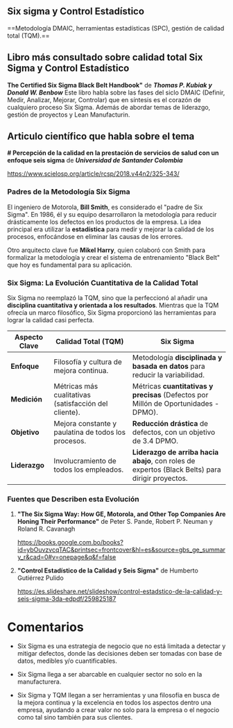 ## Six sigma y Control Estadístico

==Metodología DMAIC, herramientas
estadísticas (SPC), gestión de calidad total
(TQM).==

## Libro más consultado sobre calidad total Six Sigma y Control Estadístico

**The Certified Six Sigma Black Belt Handbook"** de ***Thomas P. Kubiak y Donald W. Benbow***
Este libro habla sobre las fases del siclo DMAIC (Definir, Medir, Analizar, Mejorar, Controlar) que en síntesis es el corazón de cualquiero proceso Six Sigma. Además de abordar temas de liderazgo, gestión de proyectos y Lean Manufacturin.

## Articulo científico que habla sobre el tema

**# Percepción de la calidad en la prestación de servicios de salud con un enfoque seis sigma** de ***Universidad de Santander Colombia***

<https://www.scielosp.org/article/rcsp/2018.v44n2/325-343/>


### **Padres de la Metodología Six Sigma**

El ingeniero de Motorola, **Bill Smith**, es considerado el "padre de Six Sigma". En 1986, él y su equipo desarrollaron la metodología para reducir drásticamente los defectos en los productos de la empresa. La idea principal era utilizar la **estadística** para medir y mejorar la calidad de los procesos, enfocándose en eliminar las causas de los errores.

Otro arquitecto clave fue **Mikel Harry**, quien colaboró con Smith para formalizar la metodología y crear el sistema de entrenamiento "Black Belt" que hoy es fundamental para su aplicación.


### Six Sigma: La Evolución Cuantitativa de la Calidad Total

Six Sigma no reemplazó la TQM, sino que la perfeccionó al añadir una **disciplina cuantitativa y orientada a los resultados**. Mientras que la TQM ofrecía un marco filosófico, Six Sigma proporcionó las herramientas para lograr la calidad casi perfecta.

| Aspecto Clave | **Calidad Total (TQM)**                               | **Six Sigma**                                                                                    |
| ------------- | ----------------------------------------------------- | ------------------------------------------------------------------------------------------------ |
| **Enfoque**   | Filosofía y cultura de mejora continua.               | Metodología **disciplinada y basada en datos** para reducir la variabilidad.                     |
| **Medición**  | Métricas más cualitativas (satisfacción del cliente). | Métricas **cuantitativas y precisas** (Defectos por Millón de Oportunidades - DPMO).             |
| **Objetivo**  | Mejora constante y paulatina de todos los procesos.   | **Reducción drástica** de defectos, con un objetivo de 3.4 DPMO.                                 |
| **Liderazgo** | Involucramiento de todos los empleados.               | **Liderazgo de arriba hacia abajo**, con roles de expertos (Black Belts) para dirigir proyectos. |


### **Fuentes que Describen esta Evolución**

1. **"The Six Sigma Way: How GE, Motorola, and Other Top Companies Are Honing Their Performance"** de Peter S. Pande, Robert P. Neuman y Roland R. Cavanagh
   
     <https://books.google.com.bo/books?id=ybOuvzvcqTAC&printsec=frontcover&hl=es&source=gbs_ge_summary_r&cad=0#v=onepage&q&f=false>
   
2. **"Control Estadístico de la Calidad y Seis Sigma"** de Humberto Gutiérrez Pulido
   
     <https://es.slideshare.net/slideshow/control-estadstico-de-la-calidad-y-seis-sigma-3da-edpdf/259825187> 

# Comentarios

- Six Sigma es una estrategia de negocio que no está limitada a detectar y mitigar defectos, donde las decisiones deben ser tomadas con base de datos, medibles y/o cuantificables.

- Six Sigma llega a ser abarcable en cualquier sector no solo en la manufacturera.

- Six Sigma y TQM llegan a ser herramientas y una filosofía en busca de la mejora continua y la excelencia en todos los aspectos dentro una empresa, ayudando a crear valor no solo para la empresa o el negocio como tal sino también para sus clientes.  

